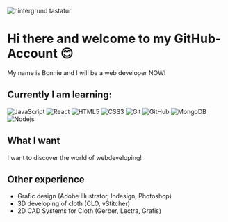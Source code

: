 ![hintergrund tastatur](https://github.com/B-Baumeister/B-Baumeister/assets/128323709/9f876175-c59f-4761-bf13-5a95a2aef0e9)

# Hi there and welcome to my GitHub-Account 😊

My name is Bonnie and I will be a web developer NOW!
## Currently I am learning:

![JavaScript](https://img.shields.io/badge/-JavaScript-black?style=flat-square&logo=javascript)
![React](https://img.shields.io/badge/-React-black?style=flat-square&logo=react)
![HTML5](https://img.shields.io/badge/-HTML5-E34F26?style=flat-square&logo=html5&logoColor=white)
![CSS3](https://img.shields.io/badge/-CSS3-1572B6?style=flat-square&logo=css3)
![Git](https://img.shields.io/badge/-Git-black?style=flat-square&logo=git)
![GitHub](https://img.shields.io/badge/-GitHub-181717?style=flat-square&logo=github)
![MongoDB](https://img.shields.io/badge/-MongoDB-black?style=flat-square&logo=mongodb)
![Nodejs](https://img.shields.io/badge/-Nodejs-black?style=flat-square&logo=Node.js)

## **What I want**
I want to discover the world of webdeveloping!


## **Other experience**
- Grafic design (Adobe Illustrator, Indesign, Photoshop)
- 3D developing of cloth (CLO, vStitcher)
- 2D CAD Systems for Cloth (Gerber, Lectra, Grafis)

  
<!--
**B-Baumeister/B-Baumeister** is a ✨ _special_ ✨ repository because its `README.md` (this file) appears on your GitHub profile.

Here are some ideas to get you started:

- 🔭 I’m currently working on ...
- 🌱 I’m currently learning ...
- 👯 I’m looking to collaborate on ...
- 🤔 I’m looking for help with ...
- 💬 Ask me about ...
- 📫 How to reach me: ...
- 😄 Pronouns: ...
- ⚡ Fun fact: ...
-->
